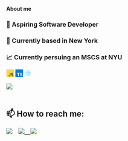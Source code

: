 **About me**

<h3> 💼  Aspiring Software Developer </h3>

<h3> 📌 Currently based in New York</h3>

<h3> 📈 Currently persuing an MSCS at NYU </h3>

<code><img height="20" alt="javascript" src="https://raw.githubusercontent.com/github/explore/80688e429a7d4ef2fca1e82350fe8e3517d3494d/topics/javascript/javascript.png"></code>
<code><img height="20" alt="typescript" src="https://raw.githubusercontent.com/github/explore/80688e429a7d4ef2fca1e82350fe8e3517d3494d/topics/typescript/typescript.png"></code>
<code><img height="20" alt="react" src="https://raw.githubusercontent.com/github/explore/80688e429a7d4ef2fca1e82350fe8e3517d3494d/topics/react/react.png"></code>
   


 
<a href="https://github.com/KyleBird02/github-readme-stats">
  <img src="https://github-readme-stats.vercel.app/api/top-langs/?username=KyleBird02&layout=compact&hide_title=true&theme=blue_navy" width = 475/>
</a> 


<br />
<br />

<h2>📫 How to reach me:</h2>
  <a href="https://www.linkedin.com/in/kyledsouza02/"><img src="https://blogger.googleusercontent.com/img/a/AVvXsEhUD9VyfO8fW_9jQegw2CkAnBrUrtlbNUZXsTda6m4_Q2GyAXvNljqxPuSIcrJ5bRNmrjw-IzqV_ipBj4solEIwtHftca1aeR8jc186ntlMzjx-UyrQYWKz-R8ZKdrw1G3TipHx2dt75-BPN-0YXQupLPTxqfmfHXVlJADuN9hwZpdLmGRmZa3rILLIbi0" width=40></a>
  &nbsp&nbsp
  <a href="mailto:kyle.dsouza.official@gmail.com?"><img src ="https://blogger.googleusercontent.com/img/a/AVvXsEi-jac0GFCOtledmy8McYWfPhdLK6jh-XcLt3eX5EBDeW5YzlSnbhP2zv9LOEXb4X4-MAXBXj8dwfR4rxc54TvFltIgQiaYHdFbkSJxKov_Wx1yfMpKsYlAwJe6TUqcu3LS1BQitq6ZCVja47FwbBcVVINVKOXfIMjdycJcNjvOnKGXQaZGZ3xpS7Zrd6g" width= 40</a> 
  &nbsp&nbsp
  <a href="https://kyledsouza.vercel.app/"><img src ="https://blogger.googleusercontent.com/img/a/AVvXsEi2uOwQOFYC2lTxKMse6A-VUjRmIH7VoVyiwCzQjbeypdz2ycF_UU33TMKHe1g-sw2n9YA10fzUDWMvWuWaA4UvF9WQ7G7d5hyjxHiozunVGFs9zW0IpBcgDyWfM-0tw6q293sSOuiDnc2zP6-bsZcaLfcAX_xW_kWJJZBWyCuyJEa8eZV4445OYSmZ7AE" width= 40</a>
  <br>
